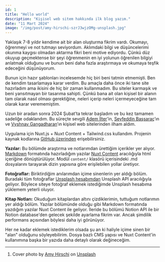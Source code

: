 ```yaml
---
id: 1
title: "Hello world"
description: "Kişisel web sitem hakkında ilk blog yazım."
date: "11 Mart 2024"
image: "/img/post/amy-hirschi-szrJ3wjzOMg-unsplash.jpg"
---
```

Yaklaşık 7-8 yıldır kendime ait bir alan oluşturma fikrim vardı. Okumayı, öğrenmeyi ve not tutmayı seviyordum. Aklımdaki bilgi ve düşüncelerimi okunma kaygısı olmadan aktarma fikri beni motive ediyordu. Çünkü düz okuyup geçmektense bir şeyi öğrenmenin en iyi yolunun öğrenilen bilgiyi anlatmak olduğunu ve bunun beni daha fazla araştırmaya ve okumaya teşfik edeceğini düşünüyorum.

Bunun için hazır şablonları incelesemde hiç biri beni tatmin etmemişti. Ben de kendim tasarlamaya karar verdim. Bu amaçla daha önce iki tane site hazırladım ama ikisini de hiç bir zaman kullanmadım. Bu siteler karmaşık ve beni yansıtmayan bir tasarıma sahipti. Çünkü bana ait olan kişisel bir alanın tam olarak nasıl olması gerektiğine, neleri içerip neleri içermeyeceğine tam olarak karar verememiştim.

Uzun bir aradan sonra 2024 Şubat’ta tekrar başladım ve bu kez tamamen sadeliğe odaklandım. Bu süreçte sevgili [Adem İlter](https://ademilter.com/)’in, [Seyfeddin Başsaraç](https://seyfedd.in/)’ın ve [Vyshnav Gangadharan](https://vyshnav.xyz/)’ın kişisel web sitelerinden ilham aldım.

Uygulama için Nuxt.js + Nuxt Content + Tailwind.css kullandım. Projenin kaynak kodlarına [GitHub üzerinden](https://github.com/bedirdemir/bedirdemir.com) erişebilirsiniz.

**Yazılar:** Bu bölümde araştırma ve notlarımdan ürettiğim içerikler yer alıyor. [Markdown](https://tr.wikipedia.org/wiki/Markdown) formatında hazırladığım yazılar [Nuxt Content](https://content.nuxt.com/) aracılığıyla html içeriğine dönüştürülüyor. Modül `content/` klasörü içerisindeki .md dosyalarını tarayarak dizin yapısına göre erişilebilen yollar üretiyor.

**Fotoğraflar:** Biriktirdiğim anılarımdan içime sinenlerin yer aldığı bölüm. Buradaki tüm fotoğraflar [Unsplash hesabımdan](https://unsplash.com/@bedirdemir) Unsplash API aracılığıyla geliyor. Böylece siteye fotoğraf eklemek istediğimde Unsplash hesabıma yüklemem yeterli oluyor.

**Kitap Notları:** Okuduğum kitaplardan altını çizdiklerimin, tuttuğum notlarımın yer aldığı bölüm. Yazılar bölümünde olduğu gibi Markdown formatında yazdığım yazılar Nuxt Content ile geliyor. İleride bu bölümü Notion API ile bir Notion database'den gelecek şekilde ayarlama fikrim var. Ancak şimdilik performans açısından böylesi daha iyi görünüyor.

Her ne kadar eklemek istediklerim olsada şu an ki haliyle içime sinen bir "alan" olduğunu söyleyebilirim. Dosya bazlı CMS yapısı ve Nuxt Content'in kullanımına başka bir yazıda daha detaylı olarak değineceğim.

---
1. Cover photo by [Amy Hirschi](https://unsplash.com/@amyhirschi?utm_content=creditCopyText&utm_medium=referral&utm_source=unsplash) on [Unsplash](https://unsplash.com/photos/a-keyboard-and-a-mouse-on-a-desk-szrJ3wjzOMg?utm_content=creditCopyText&utm_medium=referral&utm_source=unsplash)

